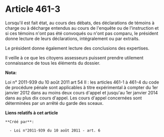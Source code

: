 # Article 461-3

Lorsqu'il est fait état, au cours des débats, des déclarations de témoins à charge ou à décharge entendus au cours de
l'enquête ou de l'instruction et si ces témoins n'ont pas été convoqués ou n'ont pas comparu, le président donne lecture de
leurs déclarations, intégralement ou par extraits.

Le président donne également lecture des conclusions des expertises.

Il veille à ce que les citoyens assesseurs puissent prendre utilement connaissance de tous les éléments du dossier.

**Nota:**

Loi n° 2011-939 du 10 août 2011 art 54 II : les articles 461-1 à 461-4 du code de procédure pénale sont applicables à titre
expérimental à compter du 1er janvier 2012 dans au moins deux cours d'appel et jusqu'au 1er janvier 2014 dans au plus dix
cours d'appel. Les cours d'appel concernées sont déterminées par un arrêté du garde des sceaux.

**Liens relatifs à cet article**

	**Créé par**:

	  - Loi n°2011-939 du 10 août 2011 - art. 6
